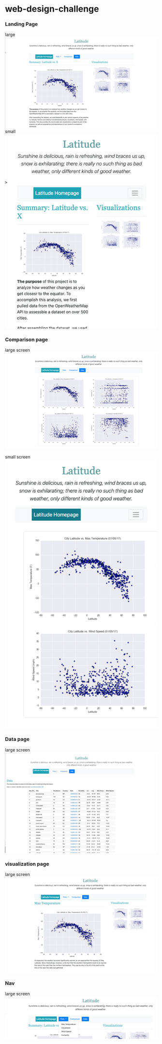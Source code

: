 # web-design-challenge

### Landing Page
large
![Alt text](Images/landingResize.png "Optional Title")
small
![Alt text](Images/landing-sm.png "Optional Title")


### Comparison page
large screen
![Alt text](Images/comparison-lg.png "large screen")

small screen
![Alt text](Images/comparison-sm.png "small screen")

### Data page
large screen
![Alt text](Images/data-lg.png "large screen")

### visualization page
large screen
![Alt text](Images/visualize-lg.png "large screen")

### Nav
large screen
![Alt text](Images/nav-lg.png "large screen")

